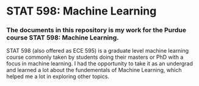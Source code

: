 <h1>STAT 598: Machine Learning</h1>
<h3>The documents in this repository is my work for the Purdue course STAT 598: Machine Learning.</h3>
<p>STAT 598 (also offered as ECE 595) is a graduate level machine learning course commonly taken by students doing their masters or PhD with a focus in machine learning. I had the opportunity to take it as an undergrad and learned a lot about the fundementals of Machine Learning, which helped me a lot in exploring other topics.</p>
